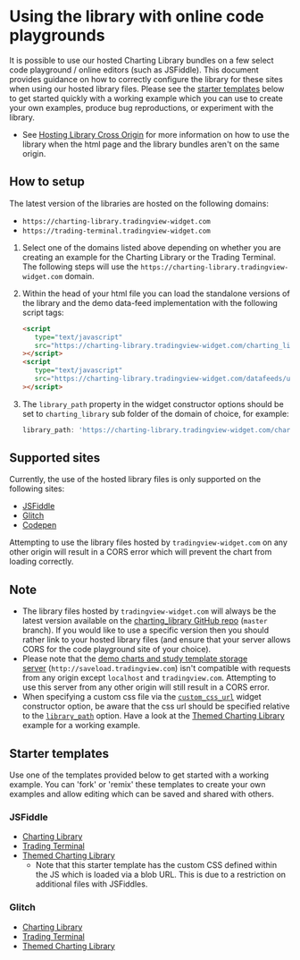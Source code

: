 # Using the library with online code playgrounds

It is possible to use our hosted Charting Library bundles on a few select code
playground / online editors (such as JSFiddle). This document provides guidance
on how to correctly configure the library for these sites when using our hosted
library files. Please see the [starter templates](#starter-templates) below to
get started quickly with a working example which you can use to create your own
examples, produce bug reproductions, or experiment with the library.

- See
  [Hosting Library Cross Origin](https://github.com/tradingview/charting_library/wiki/Hosting-Library-Cross-Origin)
  for more information on how to use the library when the html page and the
  library bundles aren't on the same origin.

## How to setup

The latest version of the libraries are hosted on the following domains:

- `https://charting-library.tradingview-widget.com`
- `https://trading-terminal.tradingview-widget.com`

1. Select one of the domains listed above depending on whether you are creating
   an example for the Charting Library or the Trading Terminal. The following
   steps will use the `https://charting-library.tradingview-widget.com` domain.
2. Within the head of your html file you can load the standalone versions of the
   library and the demo data-feed implementation with the following script tags:

   ```html
   <script
      type="text/javascript"
      src="https://charting-library.tradingview-widget.com/charting_library/charting_library.standalone.js"
   ></script>
   <script
      type="text/javascript"
      src="https://charting-library.tradingview-widget.com/datafeeds/udf/dist/bundle.js"
   ></script>
   ```

3. The `library_path` property in the widget constructor options should be set
   to `charting_library` sub folder of the domain of choice, for example:

   ```js
   library_path: 'https://charting-library.tradingview-widget.com/charting_library/',
   ```

## Supported sites

Currently, the use of the hosted library files is only supported on the
following sites:

- [JSFiddle](https://jsfiddle.net)
- [Glitch](https://glitch.com)
- [Codepen](https://codepen.io)

Attempting to use the library files hosted by `tradingview-widget.com` on any
other origin will result in a CORS error which will prevent the chart from
loading correctly.

## Note

- The library files hosted by `tradingview-widget.com` will always be the latest
  version available on the
  [charting_library GitHub repo](https://github.com/tradingview/charting_library)
  (`master` branch). If you would like to use a specific version then you
  should rather link to your hosted library files (and ensure that your server
  allows CORS for the code playground site of your choice).
- Please note that
  the [demo charts and study template storage server](https://github.com/tradingview/charting_library/wiki/Saving-and-Loading-Charts#using-demo-charts-and-study-templates-storage) (`http://saveload.tradingview.com`)
  isn't compatible with requests from any origin
  except `localhost` and `tradingview.com`. Attempting to use this server from
  any other origin will still result in a CORS error.
- When specifying a custom css file via the
  [`custom_css_url`](https://github.com/tradingview/charting_library/wiki/Widget-Constructor#custom_css_url)
  widget constructor option, be aware that the css url should be specified
  relative to the
  [`library_path`](https://github.com/tradingview/charting_library/wiki/Widget-Constructor#library_path)
  option. Have a look at the
  [Themed Charting Library](https://glitch.com/edit/#!/charting-library-themed-starter)
  example for a working example.

## Starter templates

Use one of the templates provided below to get started with a working example.
You can 'fork' or 'remix' these templates to create your own examples and allow
editing which can be saved and shared with others.

### JSFiddle

- [Charting Library](https://jsfiddle.net/TradingView/8301r7nc/)
- [Trading Terminal](https://jsfiddle.net/TradingView/60vemsp8/)
- [Themed Charting Library](https://jsfiddle.net/TradingView/v8x1hsdf/)
  - Note that this starter template has the custom CSS defined within the JS
    which is loaded via a blob URL. This is due to a restriction on additional
    files with JSFiddles.

### Glitch

- [Charting Library](https://glitch.com/edit/#!/charting-library-starter)
- [Trading Terminal](https://glitch.com/edit/#!/trading-terminal-starter)
- [Themed Charting Library](https://glitch.com/edit/#!/charting-library-themed-starter)
